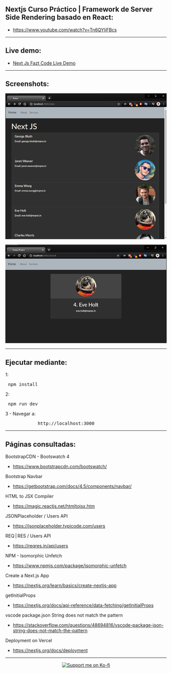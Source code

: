 ## Nextjs Curso Práctico | Framework de Server Side Rendering basado en React:

- https://www.youtube.com/watch?v=Tn6QYliFBcs

---

## Live demo:

- <a href="https://nextjsfaztcode.now.sh/" target="_blank">Next Js Fazt Code Live Demo</a>

---

## Screenshots:

<p align="center">
    <a href="https://nextjsfaztcode.now.sh/" target="_blank">
        <img src="Screenshot_Home.png" alt="Next JS - Jonatandb"/>
    </a>
</p>

<p align="center">
    <a href="https://nextjsfaztcode.now.sh/" target="_blank">
        <img src="Screenshot_UserProfile.png" alt="Next JS - Jonatandb"/>
    </a>
</p>

---

## Ejecutar mediante:

1:

<pre>
 npm install
</pre>

2:

<pre>
 npm run dev
</pre>

3 - Navegar a:

<pre>
            http://localhost:3000
</pre>

---

## Páginas consultadas:

BootstrapCDN - Bootswatch 4

- https://www.bootstrapcdn.com/bootswatch/

Bootstrap Navbar

- https://getbootstrap.com/docs/4.5/components/navbar/

HTML to JSX Compiler

- https://magic.reactjs.net/htmltojsx.htm

JSONPlaceholder / Users API

- https://jsonplaceholder.typicode.com/users

REQ | RES / Users API

- https://reqres.in/api/users

NPM - Isomorphic Unfetch

- https://www.npmjs.com/package/isomorphic-unfetch

Create a Next.js App

- https://nextjs.org/learn/basics/create-nextjs-app

getInitialProps

- https://nextjs.org/docs/api-reference/data-fetching/getInitialProps

vscode package.json String does not match the pattern

- https://stackoverflow.com/questions/48694816/vscode-package-json-string-does-not-match-the-pattern

Deployment on Vercel

- https://nextjs.org/docs/deployment

---

<p align="center">
    <a href="https://ko-fi.com/L3L31N4GV" target="_blank">
            <img src="https://www.ko-fi.com/img/githubbutton_sm.svg" alt="Support me on Ko-fi"/>
    </a>
</p>
